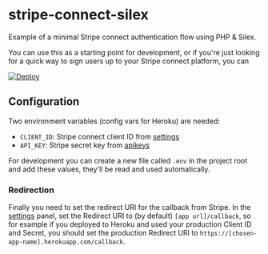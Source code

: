 stripe-connect-silex
====================

Example of a minimal Stripe connect authentication flow using PHP & Silex.  

You can use this as a starting point for development, or if you're just
looking for a quick way to sign users up to your Stripe connect platform, you can

[![Deploy](https://www.herokucdn.com/deploy/button.svg)](https://heroku.com/deploy)

## Configuration
Two environment variables (config vars for Heroku) are needed:

+ `CLIENT_ID`: Stripe connect client ID from [settings](https://dashboard.stripe.com/account/applications/settings)
+ `API_KEY`: Stripe secret key from [apikeys](https://dashboard.stripe.com/account/apikeys)

For development you can create a new file called `.env` in the project root and add these values, they'll be read and used automatically.

### Redirection
Finally you need to set the redirect URI for the callback from Stripe.
In the [settings](https://dashboard.stripe.com/account/applications/settings) panel, set the Redirect URI to (by default) `[app url]/callback`, so for example if you deployed to Heroku and used your production Client ID and Secret, you should set the production Redirect URI to `https://[chosen-app-name].herokuapp.com/callback`.
